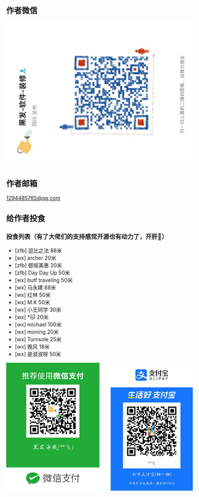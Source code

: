 <!--
 * @Description:   
 * @Author: YangJianFei
 * @Date: 2023-03-14 11:14:25
 * @LastEditTime: 2023-04-06 18:58:32
 * @LastEditors: YangJianFei
 * @FilePath: \vue-baidu-map-3x\docs\help\index.md
-->
## 作者微信

![联系微信:yjf163163](../image/WeChat-row.jpg)

## 作者邮箱
1294485765@qq.com

## 给作者投食

### 投食列表（有了大佬们的支持感觉开源也有动力了，开肝🚀）

- [zfb] 逗比之法 88米
- [wx] archer 20米
- [zfb] 御坂美惠 20米
- [zfb] Day Day Up 50米
- [wx] butf traveling 50米
- [wx] 马永建 88米
- [wx] 红林 50米
- [wx] M.K 50米
- [wx] 小王同学 30米
- [wx] *🐱 20米 
- [wx] michael 100米
- [wx] moning 20米
- [wx] Turnsole 25米
- [wx] 晚风 18米
- [wx] 是淑淑呀 50米



![支付](../image/yjfpay.png)